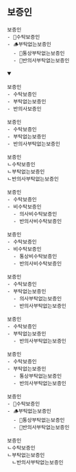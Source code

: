 

## 보증인
```
보증인
- 🌿수탁보증인
- 🪵부탁없는보증인
  - 🌿통상부탁없는보증인
  - 🌿반의사부탁없는보증인
```
<details open>
    <summary></summary>

```
보증인
- 수탁보증인
- 부탁없는보증인
- 반의사보증인
```
```
보증인
- 수탁보증인
- 부탁없는보증인
- 반의사부탁없는보증인
```
```
보증인
ㄴ수탁보증인
ㄴ부탁없는보증인
ㄴ반의사부탁없는보증인
```
```
보증인
- 수탁보증인
- 비수탁보증인
  - 의사비수탁보증인
  - 반의사비수탁보증인
```
```
보증인
- 수탁보증인
- 비수탁보증인
  - 통상비수탁보증인
  - 반의사비수탁보증인
```
```
보증인
- 수탁보증인
- 부탁없는보증인
  - 의사부탁없는보증인
  - 반의사부탁없는보증인
```
```
보증인
- 수탁보증인
- 부탁없는보증인
  - 반의사부탁없는보증인
```
```
보증인
- 수탁보증인
- 부탁없는보증인
  - 통상부탁없는보증인
  - 반의사부탁없는보증인
```
```
보증인
- 🌿수탁보증인
- 🪵부탁없는보증인
  - 🌿통상부탁없는보증인
  - 🌿반의사부탁없는보증인
```
```
보증인
ㄴ수탁보증인
ㄴ부탁없는보증인
ㅤㄴ반의사부탁없는보증인
```
</details>

